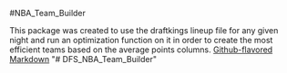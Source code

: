 #NBA_Team_Builder

This package was created to use the draftkings lineup file for any given night and run an optimization function on it in order to create the most efficient teams based on the average points columns. 
[Github-flavored Markdown](https://guides.github.com/features/mastering-markdown/)
"# DFS_NBA_Team_Builder" 

